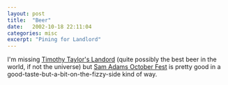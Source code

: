 ```yaml
---
layout: post
title:  "Beer"
date:   2002-10-18 22:11:04
categories: misc
excerpt: "Pining for Landlord"
---
```

I'm missing <a href="http://www.timothytaylor.co.uk/llordfr.htm">Timothy Taylor's Landord</a> (quite possibly the best beer in the world, if not the universe) but <a href="http://www.samadams.com/beer/styles/octoberfest.html">Sam Adams October Fest</a> is pretty good in a good-taste-but-a-bit-on-the-fizzy-side kind of way.

